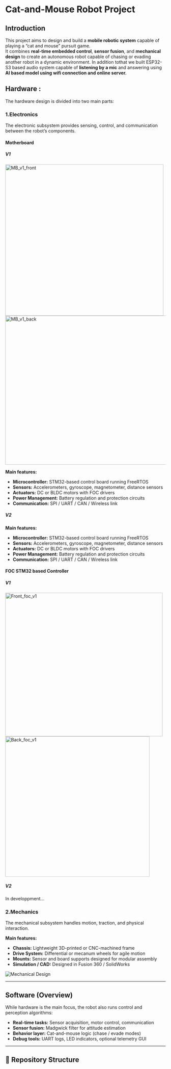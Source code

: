 # Cat-and-Mouse Robot Project

## Introduction
This project aims to design and build a **mobile robotic system** capable of playing a “cat and mouse” pursuit game.  
It combines **real-time embedded control**, **sensor fusion**, and **mechanical design** to create an autonomous robot capable of chasing or evading another robot in a dynamic environment.
In addition tothat we built ESP32-S3 based audio system capable of **listening by a mic** and answering using **AI based model using wifi connection and online server.**

## Hardware :

The hardware design is divided into two main parts:

### 1.Electronics
The electronic subsystem provides sensing, control, and communication between the robot’s components.
#### Motherboard

##### V1
<img width="497" height="475" alt="MB_v1_front" src="https://github.com/user-attachments/assets/6e6fcf94-91df-4f0f-8936-7639372d2f61" />

<img width="505" height="468" alt="MB_v1_back" src="https://github.com/user-attachments/assets/3c87e954-cd57-4a87-8d75-f7a1b9186ea7" />

**Main features:**
- **Microcontroller:** STM32-based control board running FreeRTOS  
- **Sensors:** Accelerometers, gyroscope, magnetometer, distance sensors  
- **Actuators:** DC or BLDC motors with FOC drivers  
- **Power Management:** Battery regulation and protection circuits  
- **Communication:** SPI / UART / CAN / Wireless link  
##### V2

**Main features:**
- **Microcontroller:** STM32-based control board running FreeRTOS  
- **Sensors:** Accelerometers, gyroscope, magnetometer, distance sensors  
- **Actuators:** DC or BLDC motors with FOC drivers  
- **Power Management:** Battery regulation and protection circuits  
- **Communication:** SPI / UART / CAN / Wireless link

#### FOC STM32 based Controller

##### V1

<img width="494" height="451" alt="Front_foc_v1" src="https://github.com/user-attachments/assets/6b5619b5-29c1-4f13-8be5-400feb9f476e" />
<img width="453" height="441" alt="Back_foc_v1" src="https://github.com/user-attachments/assets/4ee0a33e-1e12-4118-83e6-69ec01d4831d" />


##### V2

In developpment...


### 2.Mechanics
The mechanical subsystem handles motion, traction, and physical interaction.

**Main features:**
- **Chassis:** Lightweight 3D-printed or CNC-machined frame  
- **Drive System:** Differential or mecanum wheels for agile motion  
- **Mounts:** Sensor and board supports designed for modular assembly  
- **Simulation / CAD:** Designed in Fusion 360 / SolidWorks  

<!-- Add a render or photo -->
![Mechanical Design](docs/images/mechanical_design.png)

---

## Software (Overview)
While hardware is the main focus, the robot also runs control and perception algorithms:

- **Real-time tasks:** Sensor acquisition, motor control, communication  
- **Sensor fusion:** Madgwick filter for attitude estimation  
- **Behavior layer:** Cat-and-mouse logic (chase / evade modes)  
- **Debug tools:** UART logs, LED indicators, optional telemetry GUI  

---

## 📁 Repository Structure

